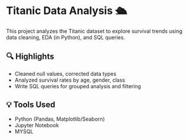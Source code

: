 # Titanic Data Analysis 🛳️

This project analyzes the Titanic dataset to explore survival trends using data cleaning, EDA (in Python), and SQL queries.

## 🔍 Highlights

- Cleaned null values, corrected data types
- Analyzed survival rates by age, gender, class
- Write SQL queries for grouped analysis and filtering

## 💡 Tools Used

- Python (Pandas, Matplotlib/Seaborn)
- Jupyter Notebook
- MYSQL 
